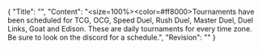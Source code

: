 {
  "Title": "",
  "Content": "<size=100%><color=#ff8000>Tournaments have been scheduled for TCG, OCG, Speed Duel, Rush Duel, Master Duel, Duel Links, Goat and Edison. These are daily tournaments for every time zone. Be sure to look on the discord for a schedule.</color>",
  "Revision": ""
}
